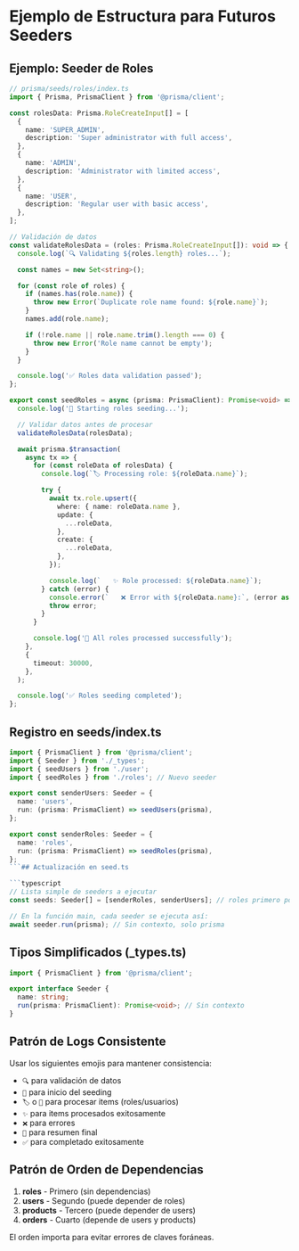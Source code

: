 # Ejemplo de Estructura para Futuros Seeders

## Ejemplo: Seeder de Roles

```typescript
// prisma/seeds/roles/index.ts
import { Prisma, PrismaClient } from '@prisma/client';

const rolesData: Prisma.RoleCreateInput[] = [
  {
    name: 'SUPER_ADMIN',
    description: 'Super administrator with full access',
  },
  {
    name: 'ADMIN',
    description: 'Administrator with limited access',
  },
  {
    name: 'USER',
    description: 'Regular user with basic access',
  },
];

// Validación de datos
const validateRolesData = (roles: Prisma.RoleCreateInput[]): void => {
  console.log(`🔍 Validating ${roles.length} roles...`);

  const names = new Set<string>();

  for (const role of roles) {
    if (names.has(role.name)) {
      throw new Error(`Duplicate role name found: ${role.name}`);
    }
    names.add(role.name);

    if (!role.name || role.name.trim().length === 0) {
      throw new Error('Role name cannot be empty');
    }
  }

  console.log('✅ Roles data validation passed');
};

export const seedRoles = async (prisma: PrismaClient): Promise<void> => {
  console.log('🌱 Starting roles seeding...');

  // Validar datos antes de procesar
  validateRolesData(rolesData);

  await prisma.$transaction(
    async tx => {
      for (const roleData of rolesData) {
        console.log(`🏷️ Processing role: ${roleData.name}`);

        try {
          await tx.role.upsert({
            where: { name: roleData.name },
            update: {
              ...roleData,
            },
            create: {
              ...roleData,
            },
          });

          console.log(`   ✨ Role processed: ${roleData.name}`);
        } catch (error) {
          console.error(`   ❌ Error with ${roleData.name}:`, (error as Error).message);
          throw error;
        }
      }

      console.log('🎯 All roles processed successfully');
    },
    {
      timeout: 30000,
    },
  );

  console.log('✅ Roles seeding completed');
};
```

## Registro en seeds/index.ts

````typescript
import { PrismaClient } from '@prisma/client';
import { Seeder } from './_types';
import { seedUsers } from './user';
import { seedRoles } from './roles'; // Nuevo seeder

export const senderUsers: Seeder = {
  name: 'users',
  run: (prisma: PrismaClient) => seedUsers(prisma),
};

export const senderRoles: Seeder = {
  name: 'roles',
  run: (prisma: PrismaClient) => seedRoles(prisma),
};
```## Actualización en seed.ts

```typescript
// Lista simple de seeders a ejecutar
const seeds: Seeder[] = [senderRoles, senderUsers]; // roles primero por dependencias

// En la función main, cada seeder se ejecuta así:
await seeder.run(prisma); // Sin contexto, solo prisma
````

## Tipos Simplificados (\_types.ts)

```typescript
import { PrismaClient } from '@prisma/client';

export interface Seeder {
  name: string;
  run(prisma: PrismaClient): Promise<void>; // Sin contexto
}
```

## Patrón de Logs Consistente

Usar los siguientes emojis para mantener consistencia:

- `🔍` para validación de datos
- `🌱` para inicio del seeding
- `🏷️` o `👤` para procesar items (roles/usuarios)
- `✨` para items procesados exitosamente
- `❌` para errores
- `🎯` para resumen final
- `✅` para completado exitosamente

## Patrón de Orden de Dependencias

1. **roles** - Primero (sin dependencias)
2. **users** - Segundo (puede depender de roles)
3. **products** - Tercero (puede depender de users)
4. **orders** - Cuarto (depende de users y products)

El orden importa para evitar errores de claves foráneas.
